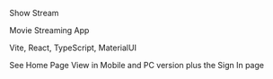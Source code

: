 Show Stream

Movie Streaming App 

Vite, React, TypeScript, MaterialUI

See Home Page View in Mobile and PC version plus the Sign In page
